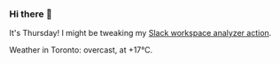 ### Hi there :wave:

It's Thursday! I might be tweaking my [Slack workspace analyzer action](https://github.com/bewuethr/slack-analyzer).

Weather in Toronto: overcast, at +17°C.
